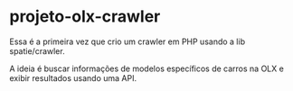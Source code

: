# projeto-olx-crawler

Essa é a primeira vez que crio um crawler em PHP usando a lib spatie/crawler.

A ideia é buscar informações de modelos específicos de carros na OLX e exibir resultados usando uma API.
